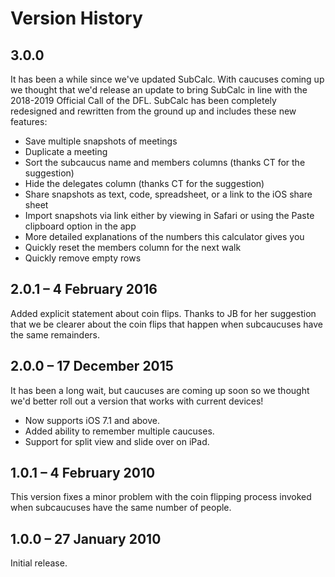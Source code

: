 #  Version History

## 3.0.0

It has been a while since we've updated SubCalc. With caucuses coming up we thought that we'd release an update to bring SubCalc in line with the 2018-2019 Official Call of the DFL. SubCalc has been completely redesigned and rewritten from the ground up and includes these new features:

* Save multiple snapshots of meetings
* Duplicate a meeting
* Sort the subcaucus name and members columns (thanks CT for the suggestion)
* Hide the delegates column (thanks CT for the suggestion)
* Share snapshots as text, code, spreadsheet, or a link to the iOS share sheet
* Import snapshots via link either by viewing in Safari or using the Paste clipboard option in the app
* More detailed explanations of the numbers this calculator gives you
* Quickly reset the members column for the next walk
* Quickly remove empty rows

## 2.0.1 – 4 February 2016

Added explicit statement about coin flips. Thanks to JB for her suggestion that we be clearer about the coin flips that happen when subcaucuses have the same remainders.


## 2.0.0 – 17 December 2015

It has been a long wait, but caucuses are coming up soon so we thought we'd better roll out a version that works with current devices!

* Now supports iOS 7.1 and above. 
* Added ability to remember multiple caucuses. 
* Support for split view and slide over on iPad.

## 1.0.1 – 4 February 2010

This version fixes a minor problem with the coin flipping process invoked when subcaucuses have the same number of people.

## 1.0.0 – 27 January 2010

Initial release.
